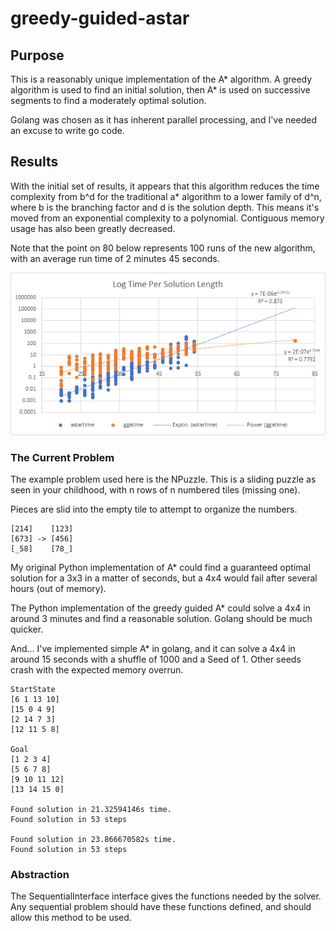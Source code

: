 # greedy-guided-astar

## Purpose
This is a reasonably unique implementation of the A\* algorithm. A greedy
algorithm is used to find an initial solution, then A\* is 
used on successive segments to find a moderately optimal solution.

Golang was chosen as it has inherent parallel processing, and I've needed
an excuse to write go code.

## Results
With the initial set of results, it appears that this algorithm reduces the time complexity from b^d 
for the traditional a\* algorithm to a lower family of d^n, where b is the branching factor
and d is the solution depth. This means it's moved from an exponential complexity to a polynomial. 
Contiguous memory usage has also been greatly decreased.  

Note that the point on 80 below represents 100 runs of the new algorithm, with an 
average run time of 2 minutes 45 seconds.

![](initResultsGraph.png)

### The Current Problem
The example problem used here is the NPuzzle. This is a sliding puzzle
as seen in your childhood, with n rows of n numbered tiles (missing one).

Pieces are slid into the empty tile to attempt to organize the numbers.
```
[214]    [123]
[673] -> [456]  
[_58]    [78_]
```

My original Python implementation of A\* could find a guaranteed optimal
solution for a 3x3 in a matter of seconds, but a 4x4 would fail after
several hours (out of memory).

The Python implementation of the greedy guided A\* could solve a 4x4 in 
around 3 minutes and find a reasonable solution.  Golang should be much quicker.

And... I've implemented simple A\* in golang, and it can solve a 4x4 
in around 15 seconds with a shuffle of 1000 and a Seed of 1.  Other seeds 
crash with the expected memory overrun.

```
StartState
[6 1 13 10]
[15 0 4 9]
[2 14 7 3]
[12 11 5 8]

Goal
[1 2 3 4]
[5 6 7 8]
[9 10 11 12]
[13 14 15 0]

Found solution in 21.32594146s time.
Found solution in 53 steps

Found solution in 23.866670582s time.
Found solution in 53 steps

```


### Abstraction
The SequentialInterface interface gives the functions needed by the solver.
Any sequential problem should have these functions defined, and should allow
this method to be used.